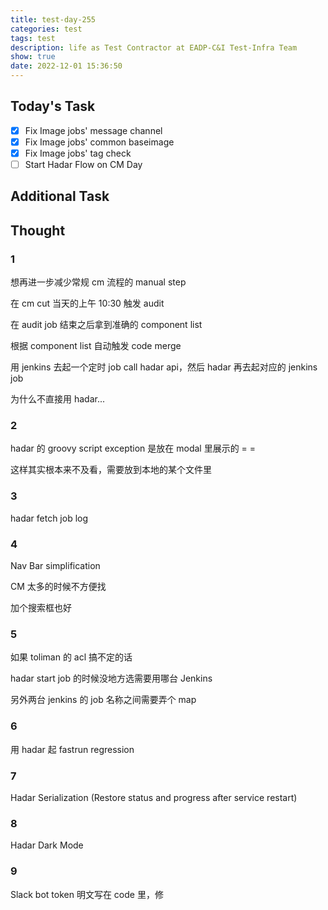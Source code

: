 ```yaml
---
title: test-day-255
categories: test
tags: test
description: life as Test Contractor at EADP-C&I Test-Infra Team
show: true
date: 2022-12-01 15:36:50
---
```

## Today's Task

- [x] Fix Image jobs' message channel
- [x] Fix Image jobs' common baseimage
- [x] Fix Image jobs' tag check
- [ ] Start Hadar Flow on CM Day

## Additional Task 

## Thought

### 1

想再进一步减少常规 cm 流程的 manual step

在 cm cut 当天的上午 10:30 触发 audit

在 audit job 结束之后拿到准确的 component list

根据 component list 自动触发 code merge

用 jenkins 去起一个定时 job call hadar api，然后 hadar 再去起对应的 jenkins job

为什么不直接用 hadar...

### 2

hadar 的 groovy script exception 是放在 modal 里展示的 = =

这样其实根本来不及看，需要放到本地的某个文件里

### 3

hadar fetch job log

### 4 

Nav Bar simplification

CM 太多的时候不方便找

加个搜索框也好

### 5

如果 toliman 的 acl 搞不定的话

hadar start job 的时候没地方选需要用哪台 Jenkins

另外两台 jenkins 的 job 名称之间需要弄个 map

### 6

用 hadar 起 fastrun regression

### 7

Hadar Serialization (Restore status and progress after service restart)

### 8

Hadar Dark Mode

### 9 

Slack bot token 明文写在 code 里，修
